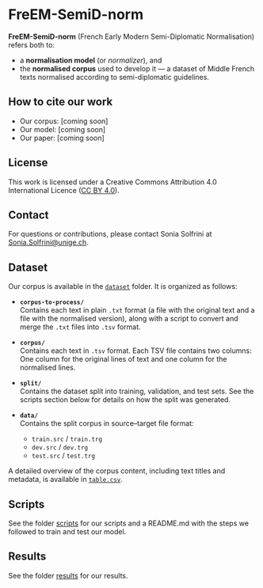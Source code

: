 # FreEM-SemiD-norm 

**FreEM-SemiD-norm** (French Early Modern Semi-Diplomatic Normalisation) refers both to:

- a **normalisation model** (or *normalizer*), and 
- the **normalised corpus** used to develop it — a dataset of Middle French texts normalised according to semi-diplomatic guidelines.

## How to cite our work

- Our corpus: [coming soon]
- Our model: [coming soon]
- Our paper: [coming soon]

## License

This work is licensed under a Creative Commons Attribution 4.0 International Licence ([CC BY 4.0](https://creativecommons.org/licenses/by/4.0/deed.en)).

## Contact

For questions or contributions, please contact Sonia Solfrini at Sonia.Solfrini@unige.ch.

## Dataset

Our corpus is available in the [`dataset`](https://github.com/soniasol/FreEM-SemiD-norm/tree/main/dataset) folder. It is organized as follows:

- **`corpus-to-process/`**  
  Contains each text in plain `.txt` format (a file with the original text and a file with the normalised version), along with a script to convert and merge the `.txt` files into `.tsv` format.

- **`corpus/`**  
  Contains each text in `.tsv` format. Each TSV file contains two columns: One column for the original lines of text and one column for the normalised lines.

- **`split/`**  
  Contains the dataset split into training, validation, and test sets. See the scripts section below for details on how the split was generated.

- **`data/`**  
  Contains the split corpus in source–target file format:  
  - `train.src` / `train.trg`  
  - `dev.src` / `dev.trg`  
  - `test.src` / `test.trg`  

A detailed overview of the corpus content, including text titles and metadata, is available in [`table.csv`](https://github.com/soniasol/FreEM-SemiD-norm/tree/main/table.csv).

## Scripts

See the folder [scripts](https://github.com/soniasol/FreEM-SemiD-norm/tree/main/scripts) for our scripts and a README.md with the steps we followed to train and test our model.

## Results

See the folder [results](https://github.com/soniasol/FreEM-SemiD-norm/tree/main/results) for our results.
